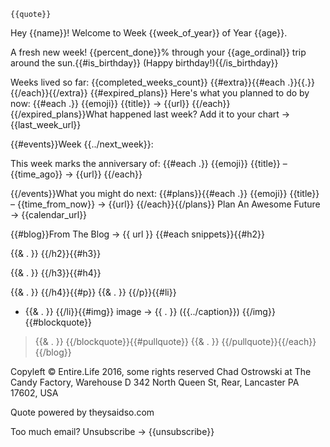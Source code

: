     {{quote}}

Hey {{name}}! Welcome to Week {{week_of_year}} of Year {{age}}.

A fresh new week! {{percent_done}}% through your {{age_ordinal}} trip around the sun.{{#is_birthday}} (Happy birthday!){{/is_birthday}}

Weeks lived so far: {{completed_weeks_count}}
{{#extra}}{{#each .}}{{.}}
{{/each}}{{/extra}}
{{#expired_plans}}
Here's what you planned to do by now:
{{#each .}}
{{emoji}} {{title}} → {{url}}
{{/each}}
{{/expired_plans}}What happened last week? Add it to your chart → {{last_week_url}}



{{#events}}Week {{../next_week}}:

This week marks the anniversary of:
{{#each .}}
{{emoji}} {{title}} – {{time_ago}} → {{url}}
{{/each}}



{{/events}}What you might do next:
{{#plans}}{{#each .}}
{{emoji}} {{title}} – {{time_from_now}} → {{url}}
{{/each}}{{/plans}}
Plan An Awesome Future → {{calendar_url}}


{{#blog}}From The Blog
→ {{ url }}
{{#each snippets}}{{#h2}}

{{& . }}
{{/h2}}{{#h3}}

{{& . }}
{{/h3}}{{#h4}}

{{& . }}
{{/h4}}{{#p}}
{{& . }}
{{/p}}{{#li}}
* {{& . }}
{{/li}}{{#img}}
image → {{ . }} ({{../caption}})
{{/img}}{{#blockquote}}
> {{& . }}
{{/blockquote}}{{#pullquote}}
  {{& . }}
{{/pullquote}}{{/each}}
{{/blog}}


Copyleft © Entire.Life 2016, some rights reserved
Chad Ostrowski at The Candy Factory, Warehouse D
342 North Queen St, Rear, Lancaster PA 17602, USA

Quote powered by theysaidso.com

Too much email? Unsubscribe → {{unsubscribe}}
